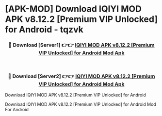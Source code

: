 # [APK-MOD] Download IQIYI MOD APK v8.12.2 [Premium VIP Unlocked] for Android - tqzvk


<div align="center">
<h3>🔴 Download [Server1] 👉👉 <a href="https://apk-comot.site?title=IQIYI_MOD_APK_v8.12.2_[Premium_VIP_Unlocked]_for_Android">IQIYI MOD APK v8.12.2 [Premium VIP Unlocked] for Android Mod Apk</a></h3><br>
<h3>🔴 Download [Server2] 👉👉 <a href="https://apk-comot.site?title=IQIYI_MOD_APK_v8.12.2_[Premium_VIP_Unlocked]_for_Android">IQIYI MOD APK v8.12.2 [Premium VIP Unlocked] for Android Mod Apk</a></h3>
</div>



Download IQIYI MOD APK v8.12.2 [Premium VIP Unlocked] for Android 

Download IQIYI MOD APK v8.12.2 [Premium VIP Unlocked] for Android Mod For Android